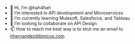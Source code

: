 - 👋 Hi, I’m @hah4hah
- 👀 I’m interested in API development and Microservices
- 🌱 I’m currently learning Mulesoft, Salesforce, and Tableau
- 💞️ I’m looking to collaborate on API Design
- 📫 How to reach me best way is to shut me an email to hhernandez@bmicos.com

<!---
hah4hah/hah4hah is a ✨ special ✨ repository because its `README.md` (this file) appears on your GitHub profile.
You can click the Preview link to take a look at your changes.
--->

